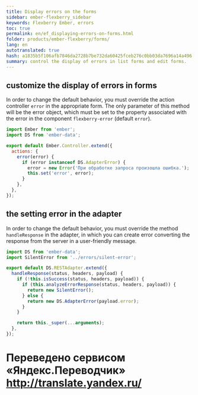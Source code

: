 ```yaml
--- 
title: Display errors on the forms 
sidebar: ember-flexberry_sidebar 
keywords: Flexberry Ember, errors 
toc: true 
permalink: en/ef_displaying-errors-on-forms.html 
folder: products/ember-flexberry/forms/ 
lang: en 
autotranslated: true 
hash: a1835b5f106afb7846da2728b7be732da60425fceb276c0bb03da7696a14a496 
summary: control the display of errors in list forms and edit forms. 
--- 
```


## customize the display of errors in forms 

In order to change the default behavior, you must override the action controller `error` in the appropriate form. The only parameter of this method will be the error object, which must be set to the property associated with the error in the component `flexberry-error` (default `error`). 

```javascript
import Ember from 'ember';
import DS from 'ember-data';

export default Ember.Controller.extend({
  actions: {
    error(error) {
      if (error instanceof DS.AdapterError) {
        error = new Error('При обработке запроса произошла ошибка.');
        this.set('error', error);
      }
    },
  },
});
``` 

## the setting error in the adapter 

In order to change the default behavior, you must override the method `handleResponse` in the adapter, in which you can create error converting the response from the server in a user-friendly message. 

```javascript
import DS from 'ember-data';
import SilentError from '../errors/silent-error';

export default DS.RESTAdapter.extend({
  handleResponse(status, headers, payload) {
    if (!this.isSuccess(status, headers, payload)) {
      if (this.analyzeErrorResponse(status, headers, payload)) {
        return new SilentError();
      } else {
        return new DS.AdapterError(payload.error);
      }
    }

    return this._super(...arguments);
  },
});
``` 



 # Переведено сервисом «Яндекс.Переводчик» http://translate.yandex.ru/